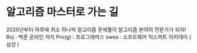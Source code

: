# 알고리즘 마스터로 가는 길
2020년부터 하루에 최소 하나씩 알고리즘 문제풀이
알고리즘 분야의 전문가가 되자!
Boj : 백준 온라인 저지
Pro(g) : 프로그래머스
swea : 소프트웨어 익스퍼트 아카데미 ( 삼성 )
